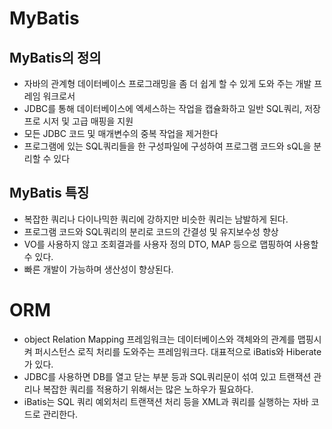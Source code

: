 # MyBatis

## MyBatis의 정의

- 자바의 관계형 데이터베이스 프로그래밍을 좀 더 쉽게 할 수 있게 도와 주는 개발 프레임 워크로서
- JDBC를 통해 데이터베이스에 엑세스하는 작업을 캡슐화하고 일반 SQL쿼리, 저장 프로 시저 및 고급 매핑을 지원
- 모든 JDBC 코드 및 매개변수의 중복 작업을 제거한다
- 프로그램에 있는 SQL쿼리들을 한 구성파일에 구성하여 프로그램 코드와 sQL을 분리할 수 있다

## MyBatis 특징

- 복잡한 쿼리나 다이나믹한 쿼리에 강하지만 비슷한 쿼리는 남발하게 된다.
- 프로그램 코드와 SQL쿼리의 분리로 코드의 간결성 및 유지보수성 향상
- VO를 사용하지 않고 조회결과를 사용자 정의 DTO, MAP 등으로 맵핑하여 사용할 수 있다.
- 빠른 개발이 가능하며 생산성이 향상된다.

# ORM

- object Relation Mapping 프레임워크는 데이터베이스와 객체와의 관계를 맵핑시켜  퍼시스턴스 로직 처리를 도와주는 프레임워크다. 대표적으로 iBatis와 Hiberate가 있다.
- JDBC를 사용하면 DB를 열고 닫는 부분 등과 SQL쿼리문이 섞여 있고 트랜잭션 관리나 복잡한 쿼리를 적용하기 위해서는 많은 노하우가 필요하다.
- iBatis는 SQL 쿼리 예외처리 트랜잭션 처리 등을 XML과 쿼리를 실행하는 자바 코드로 관리한다.

